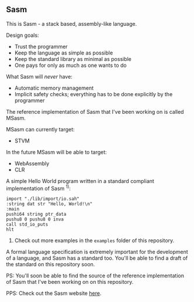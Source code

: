 Sasm
----
This is Sasm - a stack based, assembly-like language.

Design goals:
- Trust the programmer
- Keep the language as simple as possible
- Keep the standard library as minimal as possible
- One pays for only as much as one wants to do

What Sasm will *never* have:
- Automatic memory management
- Implicit safety checks; everything has to be done explicitly by the programmer

The reference implementation of Sasm that I've been working on is called MSasm.

MSasm can currently target:
- STVM

In the future MSasm will be able to target:
- WebAssembly
- CLR

A simple Hello World program written in a standard compliant implementation of Sasm <sup>1)</sup>:

    import "./lib/import/io.sah"   
    :string dat str "Hello, World!\n"
    :main
    pushi64 string ptr_data
    pushu8 0 pushu8 0 inva
    call std_io_puts
    hlt

1) Check out more examples in the `examples` folder of this repository.

A formal language specification is extremely important for the development of a language, and Sasm has a standard too. You'll be able to find a draft of the standard on this repository soon.

PS: You'll soon be able to find the source of the reference implementation of Sasm that I've been working on on this repository.

PPS: Check out the Sasm website [here](https://sites.google.com/view/sasm-lang/sasm-home).

